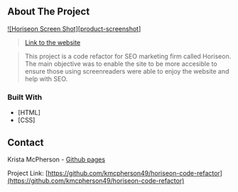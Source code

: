 ## About The Project

[![Horiseon Screen Shot][product-screenshot]](./assets/images/Horiseon-Refactor-Screenshot.jpg)

>[Link to the website](https://kmcpherson49.github.io/horiseon-code-refactor/)

>This project is a code refactor for SEO marketing firm called Horiseon. The main objective was to enable the site to be more accesible to ensure those using screenreaders were able to enjoy the website and help with SEO.  

### Built With

* [HTML]
* [CSS]

## Contact

Krista McPherson - [Github pages](https://kmcpherson49.github.io/)

Project Link: [https://github.com/kmcpherson49/horiseon-code-refactor](https://github.com/kmcpherson49/horiseon-code-refactor)